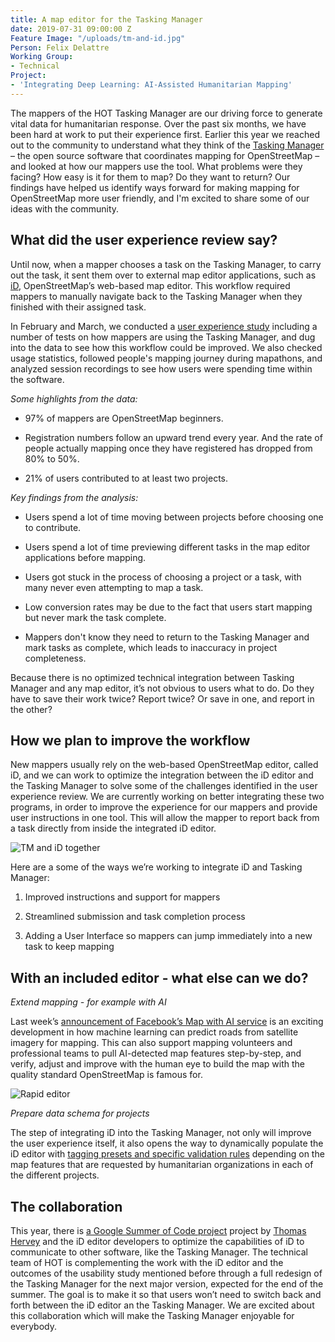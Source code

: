 ```yaml
---
title: A map editor for the Tasking Manager
date: 2019-07-31 09:00:00 Z
Feature Image: "/uploads/tm-and-id.jpg"
Person: Felix Delattre
Working Group:
- Technical
Project:
- 'Integrating Deep Learning: AI-Assisted Humanitarian Mapping'
---
```


The mappers of the HOT Tasking Manager are our driving force to generate vital data for humanitarian response. Over the past six months, we have been hard at work to put their experience first. Earlier this year we reached out to the community to understand what they think of the [Tasking Manager](https://tasks.hotosm.org) – the open source software that coordinates mapping for OpenStreetMap – and looked at how our mappers use the tool. What problems were they facing? How easy is it for them to map? Do they want to return? Our findings have helped us identify ways forward for making mapping for OpenStreetMap more user friendly, and I'm excited to share some of our ideas with the community.

## What did the user experience review say?

Until now, when a mapper chooses a task on the Tasking Manager, to carry out the task, it  sent them over to external map editor applications, such as [iD](http://ideditor.com/), OpenStreetMap’s web-based map editor. This workflow required mappers to manually navigate back to the Tasking Manager when they finished with their assigned task.

In February and March, we conducted a [user experience study](https://www.hotosm.org/updates/tasking-manager-design-discovery/) including a number of tests on how mappers are using the Tasking Manager, and dug into the data to see how this workflow could be improved. We also checked usage statistics, followed people's mapping journey during mapathons, and analyzed session recordings to see how users were spending time within the software.

*Some highlights from the data:*

* 97% of mappers are OpenStreetMap beginners.

* Registration numbers follow an upward trend every year. And the rate of people actually mapping once they have registered has dropped from 80% to 50%.

* 21% of users contributed to at least two projects.

*Key findings from the analysis:*

* Users spend a lot of time moving between projects before choosing one to contribute.

* Users spend a lot of time previewing different tasks in the map editor applications before mapping.

* Users got stuck in the process of choosing a project or a task, with many never even attempting to map a task.

* Low conversion rates may be due to the fact that users start mapping but never mark the task complete.

* Mappers don't know they need to return to the Tasking Manager and mark tasks as complete, which leads to inaccuracy in project completeness.

Because there is no optimized technical integration between Tasking Manager and any map editor, it’s not obvious to users what to do. Do they have to save their work twice? Report twice? Or save in one, and report in the other?

## How we plan to improve the workflow

New mappers usually rely on the web-based OpenStreetMap editor, called iD, and we can work to optimize the integration between the iD editor and the Tasking Manager to solve some of the challenges identified in the user experience review. We are currently working on better integrating these two programs, in order to improve the experience for our mappers and provide user instructions in one tool. This will allow the mapper to report back from a task directly from inside the integrated iD editor.

![TM and iD together](/uploads/tm-and-id-2.jpg)

Here are a some of the ways we’re working to integrate iD and Tasking Manager:

1. Improved instructions and support for mappers

2. Streamlined submission and task completion process

3. Adding a User Interface so mappers can jump immediately into a new task to keep mapping

## With an included editor - what else can we do?

*Extend mapping - for example with AI*

Last week’s [announcement of Facebook’s Map with AI service](https://tech.fb.com/ai-is-supercharging-the-creation-of-maps-around-the-world/) is an exciting development in how machine learning can predict roads from satellite imagery for mapping. This can also support mapping volunteers and professional teams to pull AI-detected map features step-by-step, and verify, adjust and improve with the human eye to build the map with the quality standard OpenStreetMap is famous for.

![Rapid editor](/uploads/rapid-editor.jpg)

*Prepare data schema for projects*

The step of integrating iD into the Tasking Manager, not only will improve the user experience itself, it also opens the way to dynamically populate the iD editor with [tagging presets and specific validation rules](https://medium.com/radiant-solutions/maprules-custom-tagging-presets-and-validation-rules-for-openstreetmap-581f8fa6df3d) depending on the map features that are requested by humanitarian organizations in each of the different projects.

## The collaboration

This year, there is [a Google Summer of Code project](https://wiki.openstreetmap.org/wiki/Google_Summer_of_Code/2019/Project_ideas#iD_editor) project by [Thomas Hervey](https://thomas-hervey.github.io/) and the iD editor developers to optimize the capabilities of iD to communicate to other software, like the Tasking Manager. The technical team of HOT is complementing the work with the iD editor and the outcomes of the usability study mentioned before through a full redesign of the Tasking Manager for the next major version, expected for the end of the summer. The goal is to make it so that users won’t need to switch back and forth between the iD editor an the Tasking Manager. We are excited about this collaboration which will make the Tasking Manager enjoyable for everybody.